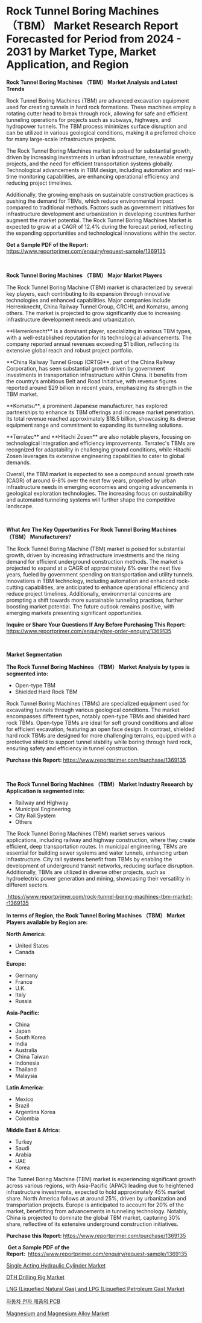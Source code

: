 <p><h1>Rock Tunnel Boring Machines （TBM） Market Research Report Forecasted for Period from 2024 -  2031 by Market Type, Market Application, and Region</h1></p><p><strong>Rock Tunnel Boring Machines （TBM） Market Analysis and Latest Trends</strong></p>
<p><p>Rock Tunnel Boring Machines (TBM) are advanced excavation equipment used for creating tunnels in hard rock formations. These machines employ a rotating cutter head to break through rock, allowing for safe and efficient tunneling operations for projects such as subways, highways, and hydropower tunnels. The TBM process minimizes surface disruption and can be utilized in various geological conditions, making it a preferred choice for many large-scale infrastructure projects.</p><p>The Rock Tunnel Boring Machines market is poised for substantial growth, driven by increasing investments in urban infrastructure, renewable energy projects, and the need for efficient transportation systems globally. Technological advancements in TBM design, including automation and real-time monitoring capabilities, are enhancing operational efficiency and reducing project timelines. </p><p>Additionally, the growing emphasis on sustainable construction practices is pushing the demand for TBMs, which reduce environmental impact compared to traditional methods. Factors such as government initiatives for infrastructure development and urbanization in developing countries further augment the market potential. The Rock Tunnel Boring Machines Market is expected to grow at a CAGR of 12.4% during the forecast period, reflecting the expanding opportunities and technological innovations within the sector.</p></p>
<p><strong>Get a Sample PDF of the Report:&nbsp;</strong> <a href="https://www.reportprimer.com/enquiry/request-sample/1369135">https://www.reportprimer.com/enquiry/request-sample/1369135</a></p>
<p>&nbsp;</p>
<p><strong>Rock Tunnel Boring Machines （TBM） Major Market Players</strong></p>
<p><p>The Rock Tunnel Boring Machine (TBM) market is characterized by several key players, each contributing to its expansion through innovative technologies and enhanced capabilities. Major companies include Herrenknecht, China Railway Tunnel Group, CRCHI, and Komatsu, among others. The market is projected to grow significantly due to increasing infrastructure development needs and urbanization.</p><p>**Herrenknecht** is a dominant player, specializing in various TBM types, with a well-established reputation for its technological advancements. The company reported annual revenues exceeding $1 billion, reflecting its extensive global reach and robust project portfolio.</p><p>**China Railway Tunnel Group (CRTG)**, part of the China Railway Corporation, has seen substantial growth driven by government investments in transportation infrastructure within China. It benefits from the country’s ambitious Belt and Road Initiative, with revenue figures reported around $29 billion in recent years, emphasizing its strength in the TBM market.</p><p>**Komatsu**, a prominent Japanese manufacturer, has explored partnerships to enhance its TBM offerings and increase market penetration. Its total revenue reached approximately $18.5 billion, showcasing its diverse equipment range and commitment to expanding its tunneling solutions.</p><p>**Terratec** and **Hitachi Zosen** are also notable players, focusing on technological integration and efficiency improvements. Terratec's TBMs are recognized for adaptability in challenging ground conditions, while Hitachi Zosen leverages its extensive engineering capabilities to cater to global demands.</p><p>Overall, the TBM market is expected to see a compound annual growth rate (CAGR) of around 6-8% over the next few years, propelled by urban infrastructure needs in emerging economies and ongoing advancements in geological exploration technologies. The increasing focus on sustainability and automated tunneling systems will further shape the competitive landscape.</p></p>
<p>&nbsp;</p>
<p><strong>What Are The Key Opportunities For Rock Tunnel Boring Machines （TBM） Manufacturers?</strong></p>
<p><p>The Rock Tunnel Boring Machine (TBM) market is poised for substantial growth, driven by increasing infrastructure investments and the rising demand for efficient underground construction methods. The market is projected to expand at a CAGR of approximately 6% over the next five years, fueled by government spending on transportation and utility tunnels. Innovations in TBM technology, including automation and enhanced rock-cutting capabilities, are anticipated to enhance operational efficiency and reduce project timelines. Additionally, environmental concerns are prompting a shift towards more sustainable tunneling practices, further boosting market potential. The future outlook remains positive, with emerging markets presenting significant opportunities.</p></p>
<p><strong>Inquire or Share Your Questions If Any Before Purchasing This Report:</strong> <a href="https://www.reportprimer.com/enquiry/pre-order-enquiry/1369135">https://www.reportprimer.com/enquiry/pre-order-enquiry/1369135</a></p>
<p>&nbsp;</p>
<p><strong>Market Segmentation</strong></p>
<p><strong>The Rock Tunnel Boring Machines （TBM） Market Analysis by types is segmented into:</strong></p>
<p><ul><li>Open-type TBM</li><li>Shielded Hard Rock TBM</li></ul></p>
<p><p>Rock Tunnel Boring Machines (TBMs) are specialized equipment used for excavating tunnels through various geological conditions. The market encompasses different types, notably open-type TBMs and shielded hard rock TBMs. Open-type TBMs are ideal for soft ground conditions and allow for efficient excavation, featuring an open face design. In contrast, shielded hard rock TBMs are designed for more challenging terrains, equipped with a protective shield to support tunnel stability while boring through hard rock, ensuring safety and efficiency in tunnel construction.</p></p>
<p><strong>Purchase this Report:&nbsp;</strong><a href="https://www.reportprimer.com/purchase/1369135">https://www.reportprimer.com/purchase/1369135</a></p>
<p>&nbsp;</p>
<p><strong>The Rock Tunnel Boring Machines （TBM） Market Industry Research by Application is segmented into:</strong></p>
<p><ul><li>Railway and Highway</li><li>Municipal Engineering</li><li>City Rail System</li><li>Others</li></ul></p>
<p><p>The Rock Tunnel Boring Machines (TBM) market serves various applications, including railway and highway construction, where they create efficient, deep transportation routes. In municipal engineering, TBMs are essential for building sewer systems and water tunnels, enhancing urban infrastructure. City rail systems benefit from TBMs by enabling the development of underground transit networks, reducing surface disruption. Additionally, TBMs are utilized in diverse other projects, such as hydroelectric power generation and mining, showcasing their versatility in different sectors.</p></p>
<p><a href="https://www.reportprimer.com/rock-tunnel-boring-machines-tbm-market-r1369135">&nbsp;https://www.reportprimer.com/rock-tunnel-boring-machines-tbm-market-r1369135</a></p>
<p><strong>In terms of Region, the Rock Tunnel Boring Machines （TBM） Market Players available by Region are:</strong></p>
<p>
    <p> <strong> North America: </strong>
        <ul>
            <li>United States</li>
            <li>Canada</li>
        </ul>
        </p> 
    <p> <strong> Europe: </strong>
        <ul>
            <li>Germany</li>
            <li>France</li>
            <li>U.K.</li>
            <li>Italy</li>
            <li>Russia</li>
        </ul>
        </p> 
    <p> <strong> Asia-Pacific: </strong>
        <ul>
            <li>China</li>
            <li>Japan</li>
            <li>South Korea</li>
            <li>India</li>
            <li>Australia</li>
            <li>China Taiwan</li>
            <li>Indonesia</li>
            <li>Thailand</li>
            <li>Malaysia</li>
        </ul>
        </p> 
    <p> <strong> Latin America: </strong>
        <ul>
            <li>Mexico</li>
            <li>Brazil</li>
            <li>Argentina Korea</li>
            <li>Colombia</li>
        </ul>
        </p> 
    <p> <strong> Middle East & Africa: </strong>
        <ul>
            <li>Turkey</li>
            <li>Saudi</li>
            <li>Arabia</li>
            <li>UAE</li>
            <li>Korea</li>
        </ul>
    </p>
    </p>
<p><p>The Tunnel Boring Machine (TBM) market is experiencing significant growth across various regions, with Asia-Pacific (APAC) leading due to heightened infrastructure investments, expected to hold approximately 45% market share. North America follows at around 25%, driven by urbanization and transportation projects. Europe is anticipated to account for 20% of the market, benefitting from advancements in tunneling technology. Notably, China is projected to dominate the global TBM market, capturing 30% share, reflective of its extensive underground construction initiatives.</p></p>
<p><strong>Purchase this Report: </strong><a href="https://www.reportprimer.com/purchase/1369135">https://www.reportprimer.com/purchase/1369135</a></p>
<p>&nbsp;<strong>Get a Sample PDF of the Report:&nbsp;&nbsp;</strong><a href="https://www.reportprimer.com/enquiry/request-sample/1369135">https://www.reportprimer.com/enquiry/request-sample/1369135</a></p>
<p><strong></strong></p>
<p><p><a href="https://www.linkedin.com/pulse/global-single-acting-hydraulic-cylinder-market-size-share-analysis-e3cic?trackingId=46uCQk7qR4SgBRxIbzMHVw%3D%3D">Single Acting Hydraulic Cylinder Market</a></p><p><a href="https://www.linkedin.com/pulse/dth-drilling-rig-market-size-growing-cagr-121-report-covers-jocac?trackingId=WL8ama45SEKz%2FNEeCM084w%3D%3D">DTH Drilling Rig Market</a></p><p><a href="https://issuu.com/reportprime-2/docs/lng-liquefied-natural-gas-and-lpg-l_4bf7cac225d588">LNG (Liquefied Natural Gas) and LPG (Liquefied Petroleum Gas) Market</a></p><p><a href="https://medium.com/@louisbates1969/%EC%9E%90%EB%8F%99%EC%B0%A8-%EC%A0%84%EC%9E%90-%EC%A0%9C%ED%92%88%EC%9D%98-pcb-%EA%B8%80%EB%A1%9C%EB%B2%8C-%EC%8B%9C%EC%9E%A5-%EC%A0%90%EC%9C%A0%EC%9C%A8-%EB%B0%8F-%EC%88%9C%EC%9C%84-2024-2031%EB%85%84-%EC%A0%84%EC%B2%B4-%ED%8C%90%EB%A7%A4-%EB%B0%8F-%EC%88%98%EC%9A%94-%EC%98%88%EC%B8%A1-132bb97fbe36?postPublishedType=repub">자동차 전자 제품의 PCB</a></p><p><a href="https://issuu.com/reportprime-2/docs/magnesium-and-magnesium-alloy-marke_68d09365015fbb">Magnesium and Magnesium Alloy Market</a></p></p>